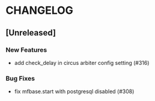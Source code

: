 # CHANGELOG

## [Unreleased]

### New Features

- add check_delay in circus arbiter config setting (#316)

### Bug Fixes

- fix mfbase.start with postgresql disabled (#308)


